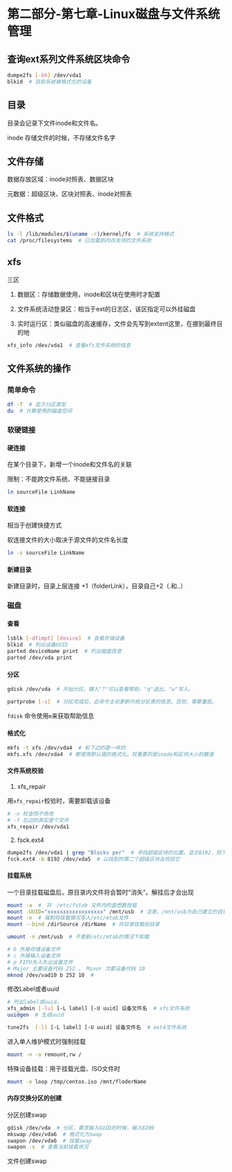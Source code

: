 # 第二部分-第七章-Linux磁盘与文件系统管理

## 查询ext系列文件系统区块命令

``` bash
dumpe2fs [-bh] /dev/vda1
blkid  # 目前系统被格式化的设备
```

## 目录

目录会记录下文件inode和文件名。

inode 存储文件的时候，不存储文件名字

## 文件存储

数据存放区域：inode对照表、数据区块

元数据：超级区块、区块对照表、inode对照表

## 文件格式

``` bash
ls -l /lib/modules/$(uname -r)/kernel/fs  # 系统支持格式
cat /proc/filesystems  # 已加载到内存支持的文件系统
```

## xfs

三区

1. 数据区：存储数据使用，inode和区块在使用时才配置

2. 文件系统活动登录区：相当于ext的日志区，该区指定可以外挂磁盘

3. 实时运行区：类似磁盘的高速缓存，文件会先写到extent这里，在挪到最终目的地

``` bash
xfs_info /dev/vda1  # 查看xfs文件系统的信息
```

## 文件系统的操作

### 简单命令

``` bash
df -T  # 显示分区类型
du  # 计算使用的磁盘空间
```

### 软硬链接

#### 硬连接

在某个目录下，新增一个inode和文件名的关联

限制：不能跨文件系统、不能链接目录

``` bash
ln sourceFile LinkName
```

#### 软连接

相当于创建快捷方式

软连接文件的大小取决于源文件的文件名长度

``` bash
ln -s sourceFile LinkName
```

#### 新建目录

新建目录时，目录上层连接 +1（folderLink），目录自己+2（.和..）

### 磁盘

#### 查看

``` bash
lsblk [-dfimpt] [device]  # 查看存储设备
blkid  # 列出设备UUID
parted deviceName print  # 列出磁盘信息
parted /dev/vda print
```

#### 分区

``` bash
gdisk /dev/vda  # 开始分区。键入"?"可以查看帮助，"q"退出，"w"写入。

partprobe [-s]  # 分区完成后，此命令主动更新内核分区表的信息。否则，需要重启。
```

`fdisk` 命令使用`m`来获取帮助信息

#### 格式化

``` bash
mkfs -t xfs /dev/vda4  # 和下边的是一样的
mkfs.xfs /dev/vda4  # 都使用默认值的格式化。较重要的是inode和区块大小的数值
```

#### 文件系统校验

1. xfs_repair

用`xfs_repair`校验时，需要卸载该设备

``` bash
# -n 检查而不修改
# -f 后边的其实是个文件
xfs_repair /dev/vda1
```

2. fsck.ext4

``` bash
dumpe2fs /dev/vda1 | grep "Blocks per"  # 寻找超级区块的位置。显示8192，则下语句
fsck.ext4 -b 8192 /dev/vda5  # 以找到的第二个超级区块去校验它
```

#### 挂载系统

一个目录挂载磁盘后，原目录内文件将会暂时“消失”。解挂后才会出现

``` bash
mount -a  #　将　/etc/fstab 文件内的盘悉数挂载
mount -UUID="xxxxxxxxxxxxxxxxxx" /mnt/usb  # 注意，/mnt/usb为自己建立的目录
mount -n  # 强制将挂载情况写入/etc/mtab文件
mount --bind /dirSource /dirName  # 将目录挂载给目录
```

``` bash
umount -n /mnt/usb  # 不更新/etc/mtab的情况下卸载
```

``` bash
# b 外接存储设备文件
# c 外接输入设备文件
# p FIFO先入先出设备文件
# Major 主要设备代码 252 。 Minor 次要设备代码 10
mknod /dev/vad10 b 252 10  # 
```

修改Label或者uuid

``` bash
# 列出label或uuid。
xfs_admin [-lu] [-L label] [-U uuid] 设备文件名  # xfs文件系统
uuidgen  # 生成uuid
```

``` bash
tune2fs  [-l] [-L label] [-U uuid] 设备文件名  # ext4文件系统
```

进入单人维护模式时强制挂载

``` bash
mount -n -o remount,rw /
```

特殊设备挂载：用于挂载光盘、ISO文件时

``` bash
mount -o loop /tmp/centos.iso /mnt/floderName
```

#### 内存交换分区的创建

分区创建swap

``` bash
gdisk /dev/vda  # 分区。要求输入GUID的时候，输入8200
mkswap /dev/vda6  # 格式化为swap
swapon /dev/vda6  # 挂载swap
swapon -s  # 查看当前挂载状况
```

文件创建swap

``` bash

```